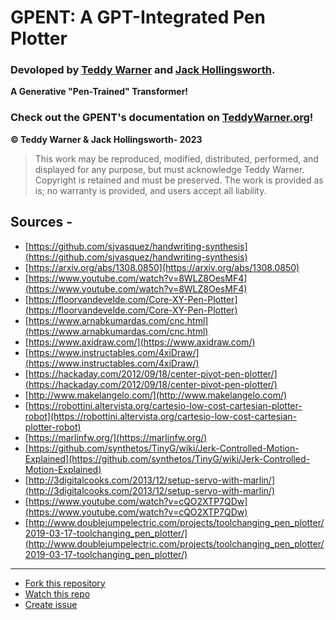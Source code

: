 # GPENT: A GPT-Integrated Pen Plotter
### Devoloped by [Teddy Warner](https://teddywarner.org/About-Me/about/) and [Jack Hollingsworth](http://fabacademy.org/2021/labs/charlotte/students/jack-hollingsworth/about/).

**A Generative "Pen-Trained" Transformer!**

### Check out the GPENT's documentation on [TeddyWarner.org](https://teddywarner.org/Projects/GPENT/)!

**© Teddy Warner & Jack Hollingsworth- 2023**
> This work may be reproduced, modified, distributed, performed, and displayed for any purpose,
> but must acknowledge Teddy Warner. Copyright is retained and must be preserved. 
> The work is provided as is; no warranty is provided, and users accept all liability.

## Sources -
- [https://github.com/sjvasquez/handwriting-synthesis](https://github.com/sjvasquez/handwriting-synthesis)
- [https://arxiv.org/abs/1308.0850](https://arxiv.org/abs/1308.0850)
- [https://www.youtube.com/watch?v=8WLZ8OesMF4](https://www.youtube.com/watch?v=8WLZ8OesMF4)
- [https://floorvandevelde.com/Core-XY-Pen-Plotter](https://floorvandevelde.com/Core-XY-Pen-Plotter)
- [https://www.arnabkumardas.com/cnc.html](https://www.arnabkumardas.com/cnc.html)
- [https://www.axidraw.com/](https://www.axidraw.com/)
- [https://www.instructables.com/4xiDraw/](https://www.instructables.com/4xiDraw/)
- [https://hackaday.com/2012/09/18/center-pivot-pen-plotter/](https://hackaday.com/2012/09/18/center-pivot-pen-plotter/)
- [http://www.makelangelo.com/](http://www.makelangelo.com/)
- [https://robottini.altervista.org/cartesio-low-cost-cartesian-plotter-robot](https://robottini.altervista.org/cartesio-low-cost-cartesian-plotter-robot)
- [https://marlinfw.org/](https://marlinfw.org/)
- [https://github.com/synthetos/TinyG/wiki/Jerk-Controlled-Motion-Explained](https://github.com/synthetos/TinyG/wiki/Jerk-Controlled-Motion-Explained)
- [http://3digitalcooks.com/2013/12/setup-servo-with-marlin/](http://3digitalcooks.com/2013/12/setup-servo-with-marlin/)
- [https://www.youtube.com/watch?v=cQO2XTP7QDw](https://www.youtube.com/watch?v=cQO2XTP7QDw)
- [http://www.doublejumpelectric.com/projects/toolchanging_pen_plotter/2019-03-17-toolchanging_pen_plotter/](http://www.doublejumpelectric.com/projects/toolchanging_pen_plotter/2019-03-17-toolchanging_pen_plotter/)

---
- [Fork this repository](https://github.com/Twarner491/VonNiemannProbe/fork)
- [Watch this repo](https://github.com/Twarner491/VonNiemannProbe/subscription)
- [Create issue](https://github.com/Twarner491/VonNiemannProbe/issues/new)
